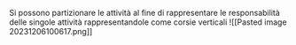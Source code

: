 Si possono partizionare le attività al fine di rappresentare le responsabilità delle singole attività rappresentandole come corsie verticali
![[Pasted image 20231206100617.png]]